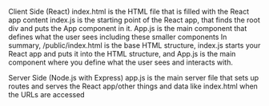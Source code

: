 Client Side (React)
index.html is the HTML file that is filled with the React app content
index.js is the starting point of the React app, that finds the root div and puts the App component in it.
App.js is the main component that defines what the user sees including these smaller components
In summary, /public/index.html is the base HTML structure, index.js starts your React app and puts it into the HTML structure, and App.js is the main component where you define what the user sees and interacts with.

Server Side (Node.js with Express)
app.js is the main server file that sets up routes and serves the React app/other things and data like index.html when the URLs are accessed
